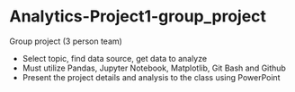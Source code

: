 # Analytics-Project1-group_project
Group project (3 person team)
 - Select topic, find data source, get data to analyze
 - Must utilize Pandas, Jupyter Notebook, Matplotlib, Git Bash and Github
 - Present the project details and analysis to the class using PowerPoint
